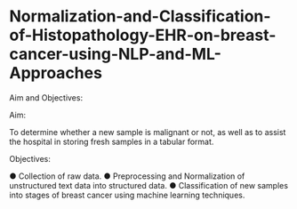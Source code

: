 # Normalization-and-Classification-of-Histopathology-EHR-on-breast-cancer-using-NLP-and-ML-Approaches

Aim and Objectives:

 Aim:
 
 To determine whether a new sample is malignant or not, as well as to assist the hospital in 
storing fresh samples in a tabular format.

 Objectives:
 
 ● Collection of raw data.
 ● Preprocessing and Normalization of unstructured text data into structured data.
 ● Classification of new samples into stages of breast cancer using machine learning 
techniques.
